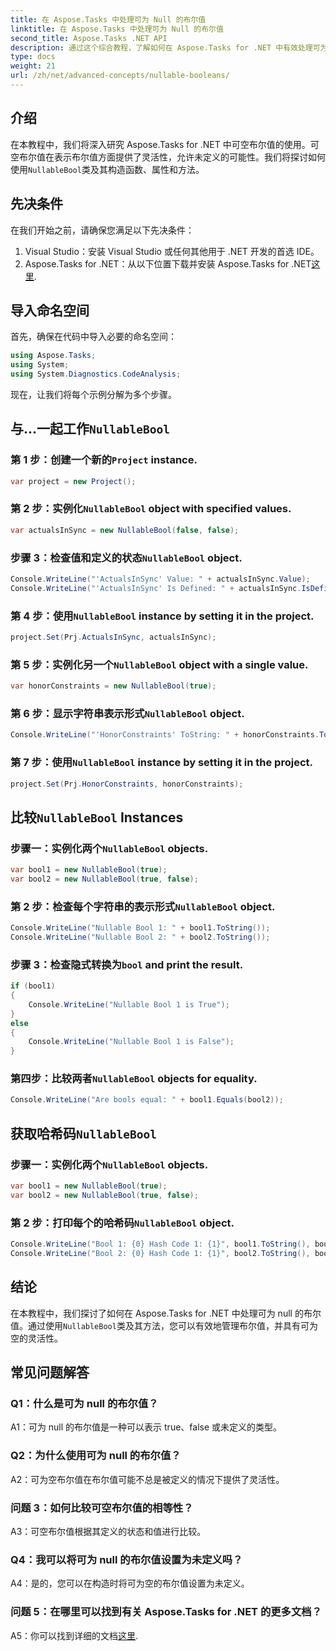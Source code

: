 ```yaml
---
title: 在 Aspose.Tasks 中处理可为 Null 的布尔值
linktitle: 在 Aspose.Tasks 中处理可为 Null 的布尔值
second_title: Aspose.Tasks .NET API
description: 通过这个综合教程，了解如何在 Aspose.Tasks for .NET 中有效处理可为 null 的布尔值。掌握 NullableBool 类的用法并增强您的 .NET 开发能力。
type: docs
weight: 21
url: /zh/net/advanced-concepts/nullable-booleans/
---
```

## 介绍

在本教程中，我们将深入研究 Aspose.Tasks for .NET 中可空布尔值的使用。可空布尔值在表示布尔值方面提供了灵活性，允许未定义的可能性。我们将探讨如何使用`NullableBool`类及其构造函数、属性和方法。

## 先决条件

在我们开始之前，请确保您满足以下先决条件：

1. Visual Studio：安装 Visual Studio 或任何其他用于 .NET 开发的首选 IDE。
2.  Aspose.Tasks for .NET：从以下位置下载并安装 Aspose.Tasks for .NET[这里](https://releases.aspose.com/tasks/net/).

## 导入命名空间

首先，确保在代码中导入必要的命名空间：

```csharp
using Aspose.Tasks;
using System;
using System.Diagnostics.CodeAnalysis;


```

现在，让我们将每个示例分解为多个步骤。

## 与...一起工作`NullableBool`

### 第 1 步：创建一个新的`Project` instance.

```csharp
var project = new Project();
```

### 第 2 步：实例化`NullableBool` object with specified values.

```csharp
var actualsInSync = new NullableBool(false, false);
```

### 步骤 3：检查值和定义的状态`NullableBool` object.

```csharp
Console.WriteLine("'ActualsInSync' Value: " + actualsInSync.Value);
Console.WriteLine("'ActualsInSync' Is Defined: " + actualsInSync.IsDefined);
```

### 第 4 步：使用`NullableBool` instance by setting it in the project.

```csharp
project.Set(Prj.ActualsInSync, actualsInSync);
```

### 第 5 步：实例化另一个`NullableBool` object with a single value.

```csharp
var honorConstraints = new NullableBool(true);
```

### 第 6 步：显示字符串表示形式`NullableBool` object.

```csharp
Console.WriteLine("'HonorConstraints' ToString: " + honorConstraints.ToString());
```

### 第 7 步：使用`NullableBool` instance by setting it in the project.

```csharp
project.Set(Prj.HonorConstraints, honorConstraints);
```

## 比较`NullableBool` Instances

### 步骤一：实例化两个`NullableBool` objects.

```csharp
var bool1 = new NullableBool(true);
var bool2 = new NullableBool(true, false);
```

### 第 2 步：检查每个字符串的表示形式`NullableBool` object.

```csharp
Console.WriteLine("Nullable Bool 1: " + bool1.ToString());
Console.WriteLine("Nullable Bool 2: " + bool2.ToString());
```

### 步骤 3：检查隐式转换为`bool` and print the result.

```csharp
if (bool1)
{
    Console.WriteLine("Nullable Bool 1 is True");
}
else
{
    Console.WriteLine("Nullable Bool 1 is False");
}
```

### 第四步：比较两者`NullableBool` objects for equality.

```csharp
Console.WriteLine("Are bools equal: " + bool1.Equals(bool2));
```

## 获取哈希码`NullableBool`

### 步骤一：实例化两个`NullableBool` objects.

```csharp
var bool1 = new NullableBool(true);
var bool2 = new NullableBool(true, false);
```

### 第 2 步：打印每个的哈希码`NullableBool` object.

```csharp
Console.WriteLine("Bool 1: {0} Hash Code 1: {1}", bool1.ToString(), bool1.GetHashCode());
Console.WriteLine("Bool 2: {0} Hash Code 1: {1}", bool2.ToString(), bool2.GetHashCode());
```

## 结论

在本教程中，我们探讨了如何在 Aspose.Tasks for .NET 中处理可为 null 的布尔值。通过使用`NullableBool`类及其方法，您可以有效地管理布尔值，并具有可为空的灵活性。

## 常见问题解答

### Q1：什么是可为 null 的布尔值？

A1：可为 null 的布尔值是一种可以表示 true、false 或未定义的类型。

### Q2：为什么使用可为 null 的布尔值？

A2：可为空布尔值在布尔值可能不总是被定义的情况下提供了灵活性。

### 问题 3：如何比较可空布尔值的相等性？

A3：可空布尔值根据其定义的状态和值进行比较。

### Q4：我可以将可为 null 的布尔值设置为未定义吗？

A4：是的，您可以在构造时将可为空的布尔值设置为未定义。

### 问题 5：在哪里可以找到有关 Aspose.Tasks for .NET 的更多文档？

 A5：你可以找到详细的文档[这里](https://reference.aspose.com/tasks/net/).